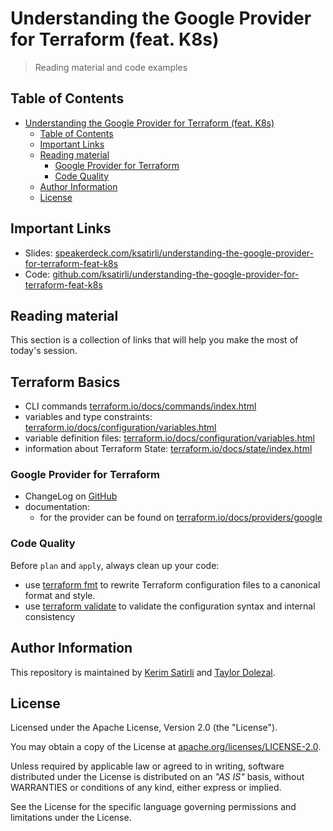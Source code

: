 # Understanding the Google Provider for Terraform (feat. K8s)

> Reading material and code examples

## Table of Contents

- [Understanding the Google Provider for Terraform (feat. K8s)](#understanding-the-google-provider-for-terraform-feat-k8s)
  - [Table of Contents](#table-of-contents)
  - [Important Links](#important-links)
  - [Reading material](#reading-material)
    - [Google Provider for Terraform](#google-provider-for-terraform)
    - [Code Quality](#code-quality)
  - [Author Information](#author-information)
  - [License](#license)

## Important Links

* Slides: [speakerdeck.com/ksatirli/understanding-the-google-provider-for-terraform-feat-k8s](https://speakerdeck.com/ksatirli/understanding-the-google-provider-for-terraform-feat-k8s)
* Code: [github.com/ksatirli/understanding-the-google-provider-for-terraform-feat-k8s](https://github.com/ksatirli/understanding-the-google-provider-for-terraform-feat-k8s)

## Reading material

This section is a collection of links that will help you make the most of today's session.

## Terraform Basics

* CLI commands [terraform.io/docs/commands/index.html](https://www.terraform.io/docs/commands/index.html)
* variables and type constraints: [terraform.io/docs/configuration/variables.html](https://www.terraform.io/docs/configuration/variables.html#type-constraints)
* variable definition files: [terraform.io/docs/configuration/variables.html](https://www.terraform.io/docs/configuration/variables.html#variable-definitions-tfvars-files)
* information about Terraform State: [terraform.io/docs/state/index.html](https://www.terraform.io/docs/state/index.html)

### Google Provider for Terraform

* ChangeLog on [GitHub](https://github.com/terraform-providers/terraform-provider-google/blob/master/CHANGELOG.md)
* documentation:
  * for the provider can be found on [terraform.io/docs/providers/google](https://www.terraform.io/docs/providers/google/index.html)

### Code Quality

Before `plan` and `apply`, always clean up your code:

* use [terraform fmt](https://www.terraform.io/docs/commands/fmt.html) to rewrite Terraform configuration files to a canonical format and style.
* use [terraform validate](https://www.terraform.io/docs/commands/validate.html) to validate the configuration syntax and internal consistency
## Author Information

This repository is maintained by [Kerim Satirli](https://github.com/ksatirli) and [Taylor Dolezal](https://github.com/onlydole).

## License

Licensed under the Apache License, Version 2.0 (the "License").

You may obtain a copy of the License at [apache.org/licenses/LICENSE-2.0](http://www.apache.org/licenses/LICENSE-2.0).

Unless required by applicable law or agreed to in writing, software distributed under the License is distributed on an _"AS IS"_ basis, without WARRANTIES or conditions of any kind, either express or implied.

See the License for the specific language governing permissions and limitations under the License.

